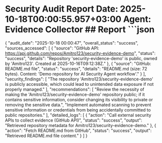 # Security Audit Report  **Date**: 2025-10-18T00:00:55.957+03:00 **Agent**: Evidence Collector  ## Report  ```json
{
  "audit_date": "2025-10-18 00:00:47",
  "overall_status": "success",
  "sources_accessed": [
    {
      "source": "GitHub API: https://api.github.com/repos/Amitro123/security-evidence-demo",
      "status": "success",
      "details": "Repository 'security-evidence-demo' is public, owned by 'Amitro123'. Created at 2025-10-16T09:12:38Z."
    },
    {
      "source": "GitHub: README.md file",
      "status": "success",
      "details": "README.md (size: 72 bytes). Content: 'Demo repository for AI Security Agent workflow'."
    }
  ],
  "security_findings": [
    "The repository 'Amitro123/security-evidence-demo' is publicly accessible, which could lead to unintended data exposure if not properly managed."
  ],
  "recommendations": [
    "Review the necessity of making the 'Amitro123/security-evidence-demo' repository public; if it contains sensitive information, consider changing its visibility to private or removing the sensitive data.",
    "Implement automated scanning to prevent sensitive information or credentials from being accidentally committed to public repositories."
  ],
  "detailed_logs": [
    {
      "action": "Call external security APIs to collect evidence (GitHub API)",
      "status": "success",
      "output": "Retrieved repository metadata for Amitro123/security-evidence-demo."
    },
    {
      "action": "Fetch README.md from GitHub",
      "status": "success",
      "output": "Retrieved README.md file content."
    }
  ]
}
```